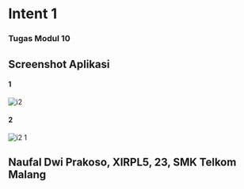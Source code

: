 # Intent 1
### Tugas Modul 10
## Screenshot Aplikasi
#### 1
![i2](https://cloud.githubusercontent.com/assets/22340411/22412026/f082b012-e6dc-11e6-96e2-e83de070ed1f.png)
#### 2
![i2 1](https://cloud.githubusercontent.com/assets/22340411/22412034/0cffdf80-e6dd-11e6-93cf-dffb1c3568da.png)
## Naufal Dwi Prakoso, XIRPL5, 23, SMK Telkom Malang
